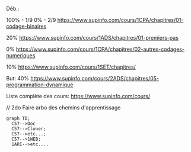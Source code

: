 Déb.:


100% - 1/9
0% - 2/9
https://www.supinfo.com/cours/1CPA/chapitres/01-codage-binaires

 
20%
https://www.supinfo.com/cours/1ADS/chapitres/01-premiers-pas


0%
https://www.supinfo.com/cours/1CPA/chapitres/02-autres-codages-numeriques

10%
https://www.supinfo.com/cours/1SET/chapitres/ 

But: 
40%
https://www.supinfo.com/cours/2ADS/chapitres/05-programmation-dynamique


Liste complète des cours:
https://www.supinfo.com/cours/

// 2do Faire arbo des chemins d'apprentissage

```mermaid
graph TD;
  C57-->Doc
  C57-->Cloner;
  C57-->etc...;
  C57-->1WEB;
  1ARI-->etc....
```

